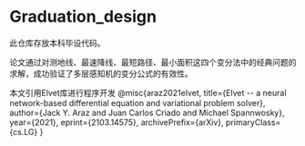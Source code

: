 # Graduation_design
此仓库存放本科毕设代码。

论文通过对测地线、最速降线、最短路径、最小面积这四个变分法中的经典问题的求解，成功验证了多层感知机的变分公式的有效性。

本文引用Elvet库进行程序开发
@misc{araz2021elvet,
      title={Elvet -- a neural network-based differential equation and variational problem solver}, 
      author={Jack Y. Araz and Juan Carlos Criado and Michael Spannwosky},
      year={2021},
      eprint={2103.14575},
      archivePrefix={arXiv},
      primaryClass={cs.LG}
}
